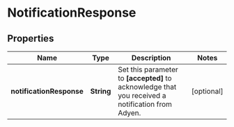 

# NotificationResponse


## Properties

| Name | Type | Description | Notes |
|------------ | ------------- | ------------- | -------------|
|**notificationResponse** | **String** | Set this parameter to **[accepted]** to acknowledge that you received a notification from Adyen. |  [optional] |



